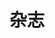 ---
title: "杂志"
description:
slug: "misc"
image:
style:
    background: "#93BFCF"
    color: "#fff"
---